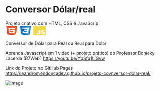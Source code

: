 # Conversor Dólar/real 

<div style="display: inline_block">
  Projeto criativo com HTML, CSS e JavaScrip <br>
  <img align="center" alt="HTML" height="30" width="40" src="https://raw.githubusercontent.com/devicons/devicon/master/icons/html5/html5-original.svg">
  <img align="center" alt="CSS" height="30" width="40" src="https://raw.githubusercontent.com/devicons/devicon/master/icons/css3/css3-original.svg">
  <img align="center" alt="Js" height="30" width="40" src="https://raw.githubusercontent.com/devicons/devicon/master/icons/javascript/javascript-plain.svg">
</div>

<br>
Conversor de Dólar para Real ou Real para Dolar

Aprenda Javascript em 1 video (+ projeto prático) do Professor Bonieky Lacerda (B7Web)
https://youtu.be/YqSfq1LiGvw


Link do Projeto no GitHub Pages</br>
https://leandromendoncadev.github.io/projeto-covnversor-dolar-real/


![image](https://github.com/user-attachments/assets/791d3159-827e-4c46-a6c7-eef43874713f)
